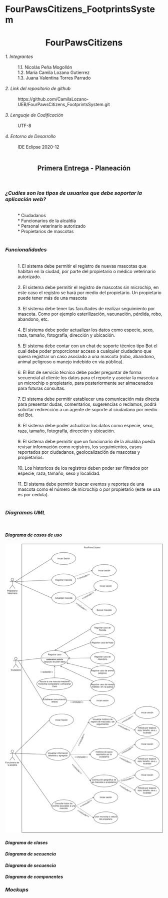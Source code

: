 # FourPawsCitizens_FootprintsSystem
<html>
<h1 align="center"> FourPawsCitizens </h1>
<dl>
	<dt><em> 1. Integrantes </em></dt>
	<br>
	<dd>1.1. Nicolás Peña Mogollón</dd>
	<dd>1.2. María Camila Lozano Gutierrez</dd>
	<dd>1.3. Juana Valentina Torres Parrado</dd>
	<br>
	<dt><em> 2. Link del repositorio de github </em></dt>
	<br>
	<dd>https://github.com/CamilaLozano-UEB/FourPawsCitizens_FootprintsSystem.git</dd>
	<br>
	<dt><em> 3. Lenguaje de Codificación </em></dt>
	<br>
	<dd> UTF-8 </dd>
	<br>
	<dt><em> 4. Entorno de Desarrollo </em></dt>
	<br>
	<dd> IDE Eclipse 2020-12 </dd>
	<br>
	<h2 align="center"> Primera Entrega - Planeación </h2>
	<br>
	<h3><em> ¿Cuáles son los tipos de usuarios que debe soportar la aplicación web? </em></h3>
	<br>
	<dd>* Ciudadanos</dd>
	<dd>* Funcionarios de la alcaldía</dd>
	<dd>* Personal veterinario autorizado</dd>
	<dd>* Propietarios de mascotas</dd>
	<br>
	<h3><em> Funcionalidades </em></h3>
	<br>
	<dd> 1. El sistema debe permitir el registro de nuevas mascotas que habitan en la ciudad, por parte del propietario o médico veterinario autorizado.</dd>
	<br>
	<dd> 2. El sistema debe permitir el registro de mascotas sin microchip, en este caso el registro se hará por medio del propietario. Un propietario puede tener más de una mascota </dd>
	<br>
	<dd> 3. El sistema debe tener las facultades de realizar seguimiento por mascota. Como por ejemplo esterilización, vacunación, pérdida, robo, abandono, etc. </dd>
	<br>
	<dd> 4. El sistema debe poder actualizar los datos como especie, sexo, raza, tamaño, fotografía, dirección y ubicación. </dd>
	<br>
	<dd> 5. El sistema debe contar con un chat de soporte técnico tipo Bot el cual debe poder proporcionar acceso a cualquier ciudadano que quiera registrar un caso asociado a una mascota (robo, abandono, animal peligroso o manejo indebido en vía pública).</dd>
	<br>
	<dd> 6. El Bot de servicio técnico debe poder preguntar de forma secuencial al cliente los datos para el reporte y asociar la mascota a un microchip o propietario, para posteriormente ser almacenados para futuras consultas.</dd>
	<br>
	<dd> 7. El sistema debe permitir establecer una comunicación más directa para presentar dudas, comentarios, sugerencias o reclamos, podrá solicitar redirección a un agente de soporte al ciudadano por medio del Bot.</dd>
	<br>
	<dd> 8. El sistema debe poder actualizar los datos como especie, sexo, raza, tamaño, fotografía, dirección y ubicación. </dd>
	<br>
	<dd> 9. El sistema debe permitir que un funcionario de la alcaldía pueda revisar información como registros, los seguimientos, casos reportados por ciudadanos, geolocalización de mascotas y propietarios. </dd>
	<br>
	<dd> 10. Los historicos de los registros deben poder ser filtrados por especie, raza, tamaño, sexo y localidad.</dd>
	<br>
	<dd> 11. El sistema debe permitir buscar eventos y reportes de una mascota como el número de microchip o por propietario (este se usa es por cedula).</dd>
	<br>
	<h3><em> Diagramas UML </em></h3>
	<br>
	<dt>
		<h4><em> Diagrama de casos de uso </em><h4>
		<img src="./ReadmeSources/CasosDeUso.png">
	</dt>
	<dt>
		<h4><em> Diagrama de clases </em><h4>
	</dt>
	<dt>
		<h4><em> Diagrama de secuencia </em><h4>
	</dt>
	<dt>
		<h4><em> Diagrama de secuencia </em><h4>
	</dt>
	<dt>
		<h4><em> Diagrama de componentes </em><h4>
	</dt>
	<h3><em> Mockups </em></h3>
</dl>

</html>